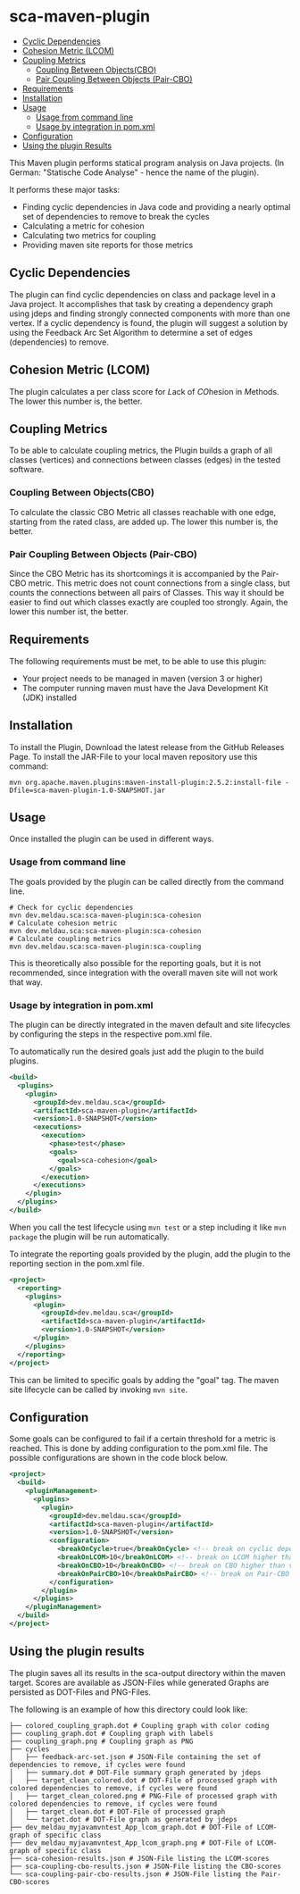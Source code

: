 # sca-maven-plugin
* [Cyclic Dependencies](#cyclic-dependencies)
* [Cohesion Metric (LCOM)](#cohesion-metric-lcom)
* [Coupling Metrics](#coupling-metrics)
  * [Coupling Between Objects(CBO)](#coupling-between-objectscbo)
  * [Pair Coupling Between Objects (Pair-CBO)](#pair-coupling-between-objects-pair-cbo)
* [Requirements](#requirements)
* [Installation](#installation)
* [Usage](#usage)
  * [Usage from command line](#usage-from-command-line)
  * [Usage by integration in pom.xml](#usage-by-integration-in-pomxml)
* [Configuration](#configuration)
* [Using the plugin Results](#using-the-plugin-results)

This Maven plugin performs statical program analysis on Java projects.
(In German: "Statische Code Analyse" - hence the name of the plugin).

It performs these major tasks:
* Finding cyclic dependencies in Java code and providing a nearly optimal set of dependencies
  to remove to break the cycles
* Calculating a metric for cohesion
* Calculating two metrics for coupling
* Providing maven site reports for those metrics

## Cyclic Dependencies
The plugin can find cyclic dependencies on class and package level in a Java project.
It accomplishes that task by creating a dependency graph using jdeps and finding strongly connected
components with more than one vertex.
If a cyclic dependency is found, the plugin will suggest a solution by using the Feedback Arc Set Algorithm
to determine a set of edges (dependencies) to remove.

## Cohesion Metric (LCOM)
The plugin calculates a per class score for *L*ack of *CO*hesion in *M*ethods.
The lower this number is, the better.

## Coupling Metrics
To be able to calculate coupling metrics, the Plugin builds a graph of all classes (vertices) and
connections between classes (edges) in the tested software.

### Coupling Between Objects(CBO)
To calculate the classic CBO Metric all classes reachable with one edge, starting from the rated class, are added up.
The lower this number is, the better.

### Pair Coupling Between Objects (Pair-CBO)
Since the CBO Metric has its shortcomings it is accompanied by the Pair-CBO metric.
This metric does not count connections from a single class, but counts the connections between
all pairs of Classes. This way it should be easier to find out which classes exactly are coupled too strongly.
Again, the lower this number ist, the better.

## Requirements
The following requirements must be met, to be able to use this plugin:
* Your project needs to be managed in maven (version 3 or higher)
* The computer running maven must have the Java Development Kit (JDK) installed

## Installation

To install the Plugin, Download the latest release from the GitHub Releases Page.
To install the JAR-File to your local maven repository use this command:
```
mvn org.apache.maven.plugins:maven-install-plugin:2.5.2:install-file -Dfile=sca-maven-plugin-1.0-SNAPSHOT.jar
```

## Usage

Once installed the plugin can be used in different ways.

### Usage from command line

The goals provided by the plugin can be called directly from the command
line.

```
# Check for cyclic dependencies
mvn dev.meldau.sca:sca-maven-plugin:sca-cohesion
# Calculate cohesion metric
mvn dev.meldau.sca:sca-maven-plugin:sca-cohesion
# Calculate coupling metrics
mvn dev.meldau.sca:sca-maven-plugin:sca-coupling
```

This is theoretically also possible for the reporting goals, but it is not
recommended, since integration with the overall maven site will not work that way. 

### Usage by integration in pom.xml
The plugin can be directly integrated in the maven default and site lifecycles
by configuring the steps in the respective pom.xml file.

To automatically run the desired goals just add the plugin to the build plugins.
```xml
<build>
  <plugins>
    <plugin>
      <groupId>dev.meldau.sca</groupId>
      <artifactId>sca-maven-plugin</artifactId>
      <version>1.0-SNAPSHOT</version>
      <executions>
        <execution>
          <phase>test</phase>
          <goals>
            <goal>sca-cohesion</goal>
          </goals>
        </execution>
      </executions>
    </plugin>
  </plugins>
</build>
```
When you call the test lifecycle using `mvn test` or a step including it like `mvn package` the plugin will be run
automatically.

To integrate the reporting goals provided by the plugin, add the plugin to
the reporting section in the pom.xml file.
```xml
<project>
  <reporting>
    <plugins>
      <plugin>
        <groupId>dev.meldau.sca</groupId>
        <artifactId>sca-maven-plugin</artifactId>
        <version>1.0-SNAPSHOT</version>
      </plugin>
    </plugins>
  </reporting>
</project>
```
This can be limited to specific goals by adding the "goal" tag. The maven site lifecycle can be called by invoking
`mvn site`.

## Configuration
Some goals can be configured to fail if a certain threshold for a metric is reached. This is done by adding
configuration to the pom.xml file. The possible configurations are shown in the code block below.

```xml
<project>
  <build>
    <pluginManagement>
      <plugins>
        <plugin>
          <groupId>dev.meldau.sca</groupId>
          <artifactId>sca-maven-plugin</artifactId>
          <version>1.0-SNAPSHOT</version>
          <configuration>
            <breakOnCycle>true</breakOnCycle> <!-- break on cyclic dependencies -->
            <breakOnLCOM>10</breakOnLCOM> <!-- break on LCOM higher than value -->
            <breakOnCBO>10</breakOnCBO> <!-- break on CBO higher than value -->
            <breakOnPairCBO>10</breakOnPairCBO> <!-- break on Pair-CBO higher than value -->
          </configuration>
        </plugin>
      </plugins>
    </pluginManagement>
  </build>
</project>
```

## Using the plugin results
The plugin saves all its results in the sca-output directory within the maven target.
Scores are available as JSON-Files while generated Graphs are persisted as DOT-Files and PNG-Files.

The following is an example of how this directory could look like:
```
├── colored_coupling_graph.dot # Coupling graph with color coding
├── coupling_graph.dot # Coupling graph with labels
├── coupling_graph.png # Coupling graph as PNG
├── cycles
│   ├── feedback-arc-set.json # JSON-File containing the set of dependencies to remove, if cycles were found
│   ├── summary.dot # DOT-File summary graph generated by jdeps
│   ├── target_clean_colored.dot # DOT-File of processed graph with colored dependencies to remove, if cycles were found
│   ├── target_clean_colored.png # PNG-File of processed graph with colored dependencies to remove, if cycles were found
│   ├── target_clean.dot # DOT-File of processed graph
│   └── target.dot # DOT-File graph as generated by jdeps
├── dev_meldau_myjavamvntest_App_lcom_graph.dot # DOT-File of LCOM-graph of specific class
├── dev_meldau_myjavamvntest_App_lcom_graph.png # DOT-File of LCOM-graph of specific class
├── sca-cohesion-results.json # JSON-File listing the LCOM-scores
├── sca-coupling-cbo-results.json # JSON-File listing the CBO-scores
└── sca-coupling-pair-cbo-results.json # JSON-File listing the Pair-CBO-scores
```
